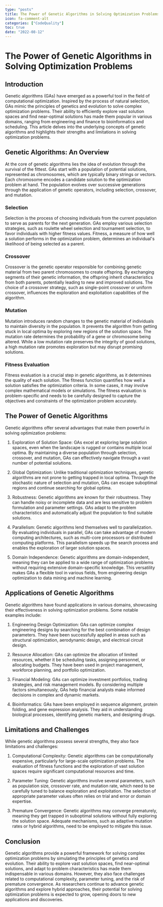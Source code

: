 ```yaml
---
type: "posts"
title: The Power of Genetic Algorithms in Solving Optimization Problems
icon: fa-comment-alt
categories: ["CodeQuality"]
toc: true
date: "2022-08-12"
---
```




# The Power of Genetic Algorithms in Solving Optimization Problems

## Introduction

Genetic algorithms (GAs) have emerged as a powerful tool in the field of computational optimization. Inspired by the process of natural selection, GAs mimic the principles of genetics and evolution to solve complex optimization problems. Their ability to efficiently explore vast solution spaces and find near-optimal solutions has made them popular in various domains, ranging from engineering and finance to bioinformatics and scheduling. This article delves into the underlying concepts of genetic algorithms and highlights their strengths and limitations in solving optimization problems.

## Genetic Algorithms: An Overview

At the core of genetic algorithms lies the idea of evolution through the survival of the fittest. GAs start with a population of potential solutions, represented as chromosomes, which are typically binary strings or vectors. Each chromosome encodes a candidate solution to the optimization problem at hand. The population evolves over successive generations through the application of genetic operators, including selection, crossover, and mutation.

### Selection

Selection is the process of choosing individuals from the current population to serve as parents for the next generation. GAs employ various selection strategies, such as roulette wheel selection and tournament selection, to favor individuals with higher fitness values. Fitness, a measure of how well a solution performs in the optimization problem, determines an individual's likelihood of being selected as a parent.

### Crossover

Crossover is the genetic operator responsible for combining genetic material from two parent chromosomes to create offspring. By exchanging segments of their genetic information, the offspring inherit characteristics from both parents, potentially leading to new and improved solutions. The choice of a crossover strategy, such as single-point crossover or uniform crossover, influences the exploration and exploitation capabilities of the algorithm.

### Mutation

Mutation introduces random changes to the genetic material of individuals to maintain diversity in the population. It prevents the algorithm from getting stuck in local optima by exploring new regions of the solution space. The mutation rate determines the probability of a gene or chromosome being altered. While a low mutation rate preserves the integrity of good solutions, a high mutation rate promotes exploration but may disrupt promising solutions.

### Fitness Evaluation

Fitness evaluation is a crucial step in genetic algorithms, as it determines the quality of each solution. The fitness function quantifies how well a solution satisfies the optimization criteria. In some cases, it may involve complex mathematical models or simulations. The fitness evaluation is problem-specific and needs to be carefully designed to capture the objectives and constraints of the optimization problem accurately.

## The Power of Genetic Algorithms

Genetic algorithms offer several advantages that make them powerful in solving optimization problems:

1. Exploration of Solution Space: GAs excel at exploring large solution spaces, even when the landscape is rugged or contains multiple local optima. By maintaining a diverse population through selection, crossover, and mutation, GAs can effectively navigate through a vast number of potential solutions.

2. Global Optimization: Unlike traditional optimization techniques, genetic algorithms are not prone to getting trapped in local optima. Through the stochastic nature of selection and mutation, GAs can escape suboptimal regions and continue searching for global optima.

3. Robustness: Genetic algorithms are known for their robustness. They can handle noisy or incomplete data and are less sensitive to problem formulation and parameter settings. GAs adapt to the problem characteristics and automatically adjust the population to find suitable solutions.

4. Parallelism: Genetic algorithms lend themselves well to parallelization. By evaluating individuals in parallel, GAs can take advantage of modern computing architectures, such as multi-core processors or distributed computing platforms. This parallelism speeds up the search process and enables the exploration of larger solution spaces.

5. Domain Independence: Genetic algorithms are domain-independent, meaning they can be applied to a wide range of optimization problems without requiring extensive domain-specific knowledge. This versatility makes GAs a flexible tool in various fields, from engineering design optimization to data mining and machine learning.

## Applications of Genetic Algorithms

Genetic algorithms have found applications in various domains, showcasing their effectiveness in solving optimization problems. Some notable examples include:

1. Engineering Design Optimization: GAs can optimize complex engineering designs by searching for the best combination of design parameters. They have been successfully applied in areas such as structural optimization, aerodynamic design, and electrical circuit design.

2. Resource Allocation: GAs can optimize the allocation of limited resources, whether it be scheduling tasks, assigning personnel, or allocating budgets. They have been used in project management, workforce planning, and portfolio optimization.

3. Financial Modeling: GAs can optimize investment portfolios, trading strategies, and risk management models. By considering multiple factors simultaneously, GAs help financial analysts make informed decisions in complex and dynamic markets.

4. Bioinformatics: GAs have been employed in sequence alignment, protein folding, and gene expression analysis. They aid in understanding biological processes, identifying genetic markers, and designing drugs.

## Limitations and Challenges

While genetic algorithms possess several strengths, they also face limitations and challenges:

1. Computational Complexity: Genetic algorithms can be computationally expensive, particularly for large-scale optimization problems. The evaluation of fitness functions and the exploration of vast solution spaces require significant computational resources and time.

2. Parameter Tuning: Genetic algorithms involve several parameters, such as population size, crossover rate, and mutation rate, which need to be carefully tuned to balance exploration and exploitation. The selection of appropriate parameter values often relies on trial and error or domain expertise.

3. Premature Convergence: Genetic algorithms may converge prematurely, meaning they get trapped in suboptimal solutions without fully exploring the solution space. Adequate mechanisms, such as adaptive mutation rates or hybrid algorithms, need to be employed to mitigate this issue.

## Conclusion

Genetic algorithms provide a powerful framework for solving complex optimization problems by simulating the principles of genetics and evolution. Their ability to explore vast solution spaces, find near-optimal solutions, and adapt to problem characteristics has made them indispensable in various domains. However, they also face challenges related to computational complexity, parameter tuning, and the risk of premature convergence. As researchers continue to advance genetic algorithms and explore hybrid approaches, their potential for solving optimization problems is expected to grow, opening doors to new applications and discoveries.